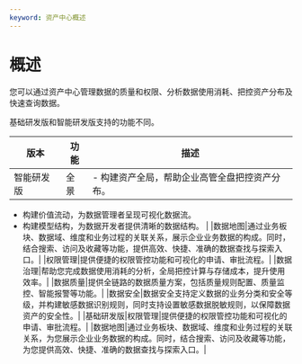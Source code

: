 ```yaml
---
keyword: 资产中心概述
---
```


# 概述

您可以通过资产中心管理数据的质量和权限、分析数据使用消耗、把控资产分布及快速查询数据。

基础研发版和智能研发版支持的功能不同。

|版本|功能|描述|
|--|--|--|
|智能研发版|全景|-   构建资产全局，帮助企业高管全盘把控资产分布。
-   构建价值流动，为数据管理者呈现可视化数据流。
-   构建模型结构，为数据开发者提供清晰的数据结构。 |
|数据地图|通过业务板块、数据域、维度和业务过程的关联关系，展示企业业务数据的构成。同时，结合搜索、访问及收藏等功能，提供高效、快捷、准确的数据查找与探索入口。|
|权限管理|提供便捷的权限管控功能和可视化的申请、审批流程。|
|数据治理|帮助您完成数据使用消耗的分析，全局把控计算与存储成本，提升使用效率。|
|数据质量|提供全链路的数据质量方案，包括质量规则配置、质量监控、智能报警等功能。|
|数据安全|数据安全支持定义数据的业务分类和安全等级，并构建敏感数据识别规则，同时支持设置敏感数据脱敏规则，以保障数据资产的安全性。|
|基础研发版|权限管理|提供便捷的权限管控功能和可视化的申请、审批流程。|
|数据地图|通过业务板块、数据域、维度和业务过程的关联关系，为您展示企业业务数据的构成。同时，结合搜索、访问及收藏等功能，为您提供高效、快捷、准确的数据查找与探索入口。|

